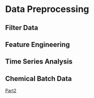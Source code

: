 

# Data Preprocessing

## Filter Data

## Feature Engineering

## Time Series Analysis

## Chemical Batch Data






[Part2](./data_preprocessing_part2.md)